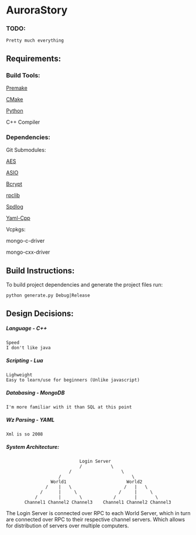 
# AuroraStory

### TODO:
    Pretty much everything

## Requirements:

### Build Tools:
[Premake](https://premake.github.io)

[CMake](https://cmake.org)

[Python](https://www.python.org)

C++ Compiler

### Dependencies:
Git Submodules:

[AES](https://github.com/BrianGladman/aes)

[ASIO](https://github.com/chriskohlhoff/asio.git)

[Bcrypt](https://github.com/trusch/libbcrypt.git)

[rpclib](https://github.com/rpclib/rpclib.git)

[Spdlog](https://github.com/gabime/spdlog.git)

[Yaml-Cpp](https://github.com/jbeder/yaml-cpp.git)

Vcpkgs:

mongo-c-driver

mongo-cxx-driver

## Build Instructions:
To build project dependencies and generate the project files run:

    python generate.py Debug|Release

## Design Decisions:
##### Language - C++
    Speed
    I don't like java

##### Scripting - Lua
    Lighweight
    Easy to learn/use for beginners (Unlike javascript)

##### Databasing - MongoDB
    I'm more familiar with it than SQL at this point

##### Wz Parsing - YAML
    Xml is so 2008

##### System Architecture:

                                Login Server
                                /           \
                            /                   \
                        /                           \
                     World1                       World2
                   /    |   \                    /   |   \
                 /      |     \                /     |     \
               /        |       \            /       |       \
           Channel1 Channel2 Channel3    Channel1 Channel2 Channel3

The Login Server is connected over RPC to each World Server, which in turn are
connected over RPC to their respective channel servers. Which allows for distribution of servers over multiple computers.